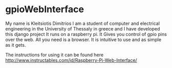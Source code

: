 # gpioWebInterface

My name is Kleitsiotis Dimitrios
I am a student of computer and electrical engineering in the University of Thessaly in greece and I have developed this django project
It runs on a raspberry pi.
It Gives you control of gpio pins over the web.
All you need is a browser.
It is intuitive to use and as simple as it gets.

The instructions for using it can be found here http://www.instructables.com/id/Raspberry-Pi-Web-Interface/
